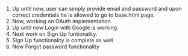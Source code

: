 1. Up until now, user can simply provide email and password and upon correct credentials he is allowed to go to base.html page.
2. Now, working on OAuth implementation.
3. Up until now Login with Google is working.
4. Next work on Sign Up funtionality.
5. Sign Up functionality is complete as well
6. Now Forgot password functionality
